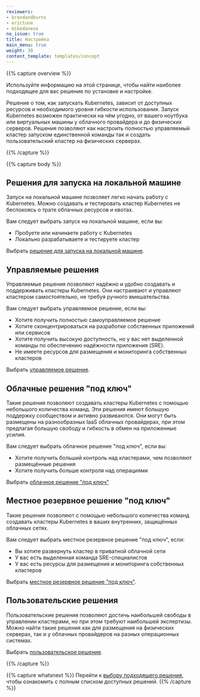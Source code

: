 ```yaml
---
reviewers:
- brendandburns
- erictune
- mikedanese
no_issue: true
title: Настройка
main_menu: true
weight: 30
content_template: templates/concept
---
```


{{% capture overview %}}

Используйте информацию на этой странице, чтобы найти наиболее подходящее для вас решение по установке и настройке.

Решение о том, как запускать Kubernetes, зависит от доступных ресурсов и необходимого уровня гибкости использования. Запуск Kubernetes возможен практически на чём угодно, от вашего ноутбука или виртуальных машины у облачного провайдера и до физических серверов. Решения позволяют как настроить полностью управляемый кластер запуском единственной команды так и создать пользовательский кластер на физических серверах. 

{{% /capture %}}

{{% capture body %}}

## Решения для запуска на локальной машине

Запуск на локальной машине позволяет легко начать работу с Kubernetes. Можно создавать и тестировать кластер Kubernetes не беспокоясь о трате облачных ресурсов и квотах.

Вам следует выбрать запуск на локальной машине, если вы:

* Пробуете или начинаете работу с Kubernetes
* Локально разрабатываете и тестируете кластер

Выбрать [решение для запуска на локальной машине](/docs/setup/pick-right-solution/#local-machine-solutions).

## Управляемые решения

Управляемые решения позволяют надёжно и удобно создавать и поддерживать кластеры Kubernetes. Они настраивают и управляют кластером самостоятельно, не требуя ручного вмешательства.  

Вам следует выбрать управляемое решение, если вы:

* Хотите получить полностью самоуправляемое решение
* Хотите сконцентрироваться на разработке собственных приложений или сервисов  
* Хотите получить высокую доступность, но у вас нет выделенной команды по обеспечению надёжности приложения (SRE).
* Не имеете ресурсов для размещения и мониторинга собственных кластеров

Выбрать [управляемое решение](/docs/setup/pick-right-solution/#hosted-solutions).

## Облачные решения "под ключ"


Такие решения позволяют создавать кластеры Kubernetes с помощью небольшого количества команд. Эти решения имеют большую поддержку сообществом и активно развиваются. Они могут быть размещены на разнообразных IaaS облачных провайдерах, при этом предлагая большую свободу и гибкость в обмен на приложенные усилия.

Вам следует выбрать облачное решение "под ключ", если вы:

* Хотите получить больший контроль над кластерами, чем позволяют размещённые решения
* Хотите получить больше контроля над операциями

Выбрать [облачное решение "под ключ"](/docs/setup/pick-right-solution/#turnkey-cloud-solutions)

## Местное резервное решение "под ключ"

Такие решения позволяют с помощью небольшого количества команд создавать кластеры Kubernetes в ваших внутренних, защищённых облачных сетях.

Вам следует выбрать местное резервное решение "под ключ", если:

* Вы хотите развернуть кластер в приватной облачной сети
* У вас есть выделенная команда SRE-специалистов
* У вас есть ресурсы для размещения и мониторинга собственных кластеров

Выбрать [местное резервное решение "под ключ"](/docs/setup/pick-right-solution/#on-premises-turnkey-cloud-solutions).

## Пользовательские решения

Пользовательские решения позволяют достичь наибольшей свободы в управлении кластерами, но при этом требуют наибольшей экспертизы. Можно найти такие решения как для размещения на физических серверах, так и у облачных провайдеров на разных операционных системах.

Выбрать [пользовательское решение](/docs/setup/pick-right-solution/#custom-solutions).

{{% /capture %}}

{{% capture whatsnext %}}
Перейти к [выбору подходящего решения](/docs/setup/pick-right-solution/), чтобы ознакомить с полным списком доступных решений.
{{% /capture %}}

